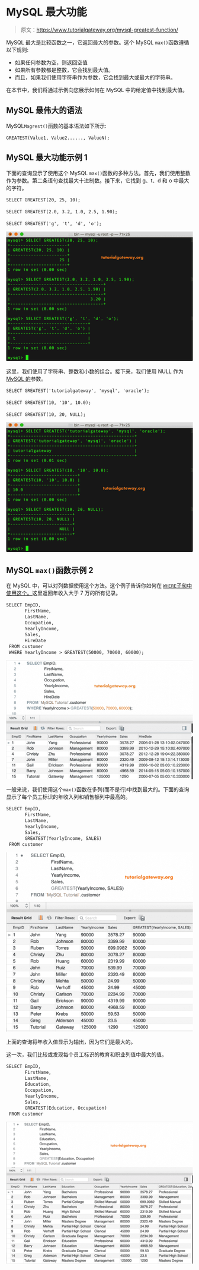 # MySQL 最大功能

> 原文：<https://www.tutorialgateway.org/mysql-greatest-function/>

MySQL 最大是比较函数之一，它返回最大的参数。这个 MySQL `max()`函数遵循以下规则:

*   如果任何参数为空，则返回空值
*   如果所有参数都是整数，它会找到最大值。
*   而且，如果我们使用字符串作为参数，它会找到最大或最大的字符串。

在本节中，我们将通过示例向您展示如何在 MySQL 中的给定值中找到最大值。

## MySQL 最伟大的语法

MySQL`Magrest()`函数的基本语法如下所示:

```
GREATEST(Value1, Value2......, ValueN);
```

## MySQL 最大功能示例 1

下面的查询显示了使用这个 MySQL `max()`函数的多种方法。首先，我们使用整数作为参数。第二条语句查找最大十进制数。接下来，它找到 g、t、d 和 o 中最大的字符。

```
SELECT GREATEST(20, 25, 10);

SELECT GREATEST(2.0, 3.2, 1.0, 2.5, 1.90);

SELECT GREATEST('g', 't', 'd', 'o');
```

![MySQL GREATEST Function 1](img/9fe08938063b39b5eb7ca7e9bea52eec.png)

这里，我们使用了字符串、整数和小数的组合。接下来，我们使用 NULL 作为 [MySQL 的](https://www.tutorialgateway.org/mysql-tutorial/)参数。

```
SELECT GREATEST('tutorialgateway', 'mysql', 'oracle');

SELECT GREATEST(10, '10', 10.0);

SELECT GREATEST(10, 20, NULL);
```

![MySQL GREATEST Function 2](img/917e0adf364e2a52230641b06c484cfc.png)

## MySQL `max()`函数示例 2

在 MySQL 中，可以对列数据使用这个方法。这个例子告诉你如何在 [`WHERE`子句中使用这个。](https://www.tutorialgateway.org/mysql-where-clause/)这里返回年收入大于 7 万的所有记录。

```
SELECT EmpID, 
       FirstName,
       LastName,
       Occupation,
       YearlyIncome,
       Sales,
       HireDate
 FROM customer
 WHERE YearlyIncome > GREATEST(50000, 70000, 60000);
```

![MySQL GREATEST Function 3](img/e598f3960a39f19c99110070bc5c1300.png)

一般来说，我们使用这个`max()`函数在多列(而不是行)中找到最大的。下面的查询显示了每个员工标识的年收入列和销售额列中最高的。

```
SELECT EmpID,
       FirstName,
       LastName,
       YearlyIncome,
       Sales, 
       GREATEST(YearlyIncome, SALES)
 FROM customer
```

![MySQL GREATEST Function 4](img/d20e89927e57282166c32cebc665551b.png)

上面的查询将年收入值显示为输出，因为它们是最大的。

这一次，我们比较或发现每个员工标识的教育和职业列值中最大的值。

```
SELECT EmpID, 
       FirstName,
       LastName,
       Education,
       Occupation,
       YearlyIncome,
       Sales,
       GREATEST(Education, Occupation)
 FROM customer
```

![MySQL GREATEST Function 5](img/dccae77a931dc36ad9b7ab83f18f90f1.png)